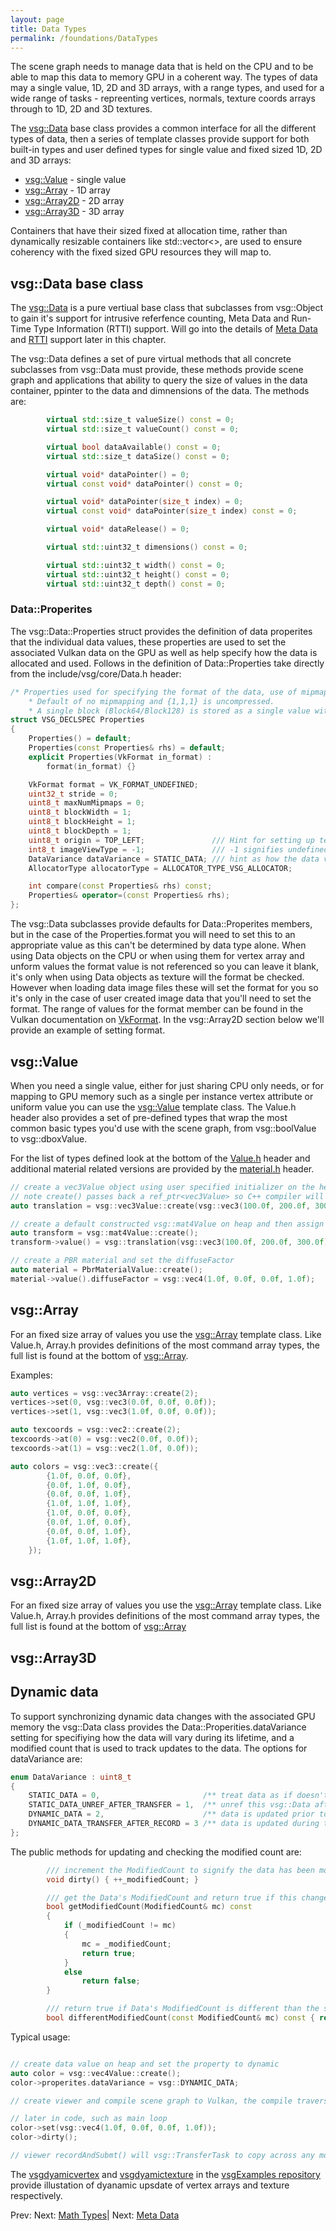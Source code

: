 ```yaml
---
layout: page
title: Data Types
permalink: /foundations/DataTypes
---
```


The scene graph needs to manage data that is held on the CPU and to be able to map this data to memory GPU in a coherent way.  The types of data may a single value, 1D, 2D and 3D arrays, with a range types, and used for a wide range of tasks - repreenting vertices, normals, texture coords arrays through to 1D, 2D and 3D textures.

The [vsg::Data](https://github.com/vsg-dev/VulkanSceneGraph/tree/master/include/vsg/core/Data.h) base class provides a common interface for all the different types of data, then a series of template classes provide support for both built-in types and user defined types for single value and fixed sized 1D, 2D and 3D arrays:

* [vsg::Value](https://github.com/vsg-dev/VulkanSceneGraph/tree/master/include/vsg/core/Value.h) - single value
* [vsg::Array](https://github.com/vsg-dev/VulkanSceneGraph/tree/master/include/vsg/core/Array.h) - 1D array
* [vsg::Array2D](https://github.com/vsg-dev/VulkanSceneGraph/tree/master/include/vsg/core/Array2D.h) - 2D array
* [vsg::Array3D](https://github.com/vsg-dev/VulkanSceneGraph/tree/master/include/vsg/core/Array3D.h) - 3D array

Containers that have their sized fixed at allocation time, rather than dynamically resizable containers like std::vector<>, are used to ensure coherency with the fixed sized GPU resources they will map to.

## vsg::Data base class

The [vsg::Data](https://github.com/vsg-dev/VulkanSceneGraph/tree/master/include/vsg/core/Data.h) is a pure vertiual base class that subclasses from vsg::Object to gain it's support for intrusive referfence counting, Meta Data and Run-Time Type Information (RTTI) support. Will go into the details of [Meta Data](MetaData.md) and [RTTI](Visitor.md) support later in this chapter.

The vsg::Data defines a set of pure virtual methods that all concrete subclasses from vsg::Data must provide, these methods provide scene graph and applications that ability to query the size of values in the data container, ppinter to the data and dimnensions of the data. The methods are:

~~~ cpp
        virtual std::size_t valueSize() const = 0;
        virtual std::size_t valueCount() const = 0;

        virtual bool dataAvailable() const = 0;
        virtual std::size_t dataSize() const = 0;

        virtual void* dataPointer() = 0;
        virtual const void* dataPointer() const = 0;

        virtual void* dataPointer(size_t index) = 0;
        virtual const void* dataPointer(size_t index) const = 0;

        virtual void* dataRelease() = 0;

        virtual std::uint32_t dimensions() const = 0;

        virtual std::uint32_t width() const = 0;
        virtual std::uint32_t height() const = 0;
        virtual std::uint32_t depth() const = 0;
~~~

### Data::Properites

The vsg::Data::Properties struct provides the definition of data properites that the individual data values, these properties are used to set the associated Vulkan data on the GPU as well as help specify how the data is allocated and used. Follows in the definition of Data::Properties take directly from the include/vsg/core/Data.h header:

~~~ cpp
/* Properties used for specifying the format of the data, use of mipmaps, block compressed data and origin.
    * Default of no mipmapping and {1,1,1} is uncompressed.
    * A single block (Block64/Block128) is stored as a single value with the Data object. */
struct VSG_DECLSPEC Properties
{
    Properties() = default;
    Properties(const Properties& rhs) = default;
    explicit Properties(VkFormat in_format) :
        format(in_format) {}

    VkFormat format = VK_FORMAT_UNDEFINED;
    uint32_t stride = 0;
    uint8_t maxNumMipmaps = 0;
    uint8_t blockWidth = 1;
    uint8_t blockHeight = 1;
    uint8_t blockDepth = 1;
    uint8_t origin = TOP_LEFT;               /// Hint for setting up texture coordinates, bit 0 x/width axis, bit 1 y/height axis, bit 2 z/depth axis. Vulkan origin for images is top left, which is denoted as 0 here.
    int8_t imageViewType = -1;               /// -1 signifies undefined VkImageViewType, if value >=0 then value should be treated as valid VkImageViewType.
    DataVariance dataVariance = STATIC_DATA; /// hint as how the data values may change during the lifetime of the vsg::Data.
    AllocatorType allocatorType = ALLOCATOR_TYPE_VSG_ALLOCATOR;

    int compare(const Properties& rhs) const;
    Properties& operator=(const Properties& rhs);
};
~~~

The vsg::Data subclasses provide defaults for Data::Properites members, but in the case of the Properties.format you will need to set this to an appropriate value as this can't be determined by data type alone. When using Data objects on the CPU or when using them for vertex array and unform values the format value is not referenced so you can leave it blank, it's only when using Data objects as texture will the format be checked. However when loading data image files these will set the format for you so it's only in the case of user created image data that you'll need to set the format.  The range of values for the format member can be found in the Vulkan documentation on [VkFormat](https://registry.khronos.org/vulkan/specs/1.3-extensions/man/html/VkFormat.html).  In the vsg::Array2D section below we'll provide an example of setting format.

## vsg::Value

When you need a single value, either for just sharing CPU only needs, or for mapping to GPU memory such as a single per instance vertex attribute or uniform value you can use the [vsg::Value](https://github.com/vsg-dev/VulkanSceneGraph/tree/master/include/vsg/core/Value.h) template class. The Value.h header also provides a set of pre-defined types that wrap the most common basic types you'd use with the scene graph, from vsg::boolValue to vsg::dboxValue.

For the list of types defined look at the bottom of the [Value.h](https://github.com/vsg-dev/VulkanSceneGraph/tree/master/include/vsg/core/Value.h#L169) header and additional material related versions are provided by the [material.h](https://github.com/vsg-dev/VulkanSceneGraph/tree/master/include/vsg/state/material.h) header.

~~~ cpp
// create a vec3Value object using user specified initializer on the heap
// note create() passes back a ref_ptr<vec3Value> so C++ compiler will set the auto translation variable type to this
auto translation = vsg::vec3Value::create(vsg::vec3(100.0f, 200.0f, 300.0f));

// create a default constructed vsg::mat4Value on heap and then assign a value to it
auto transform = vsg::mat4Value::create();
transform->value() = vsg::translation(vsg::vec3(100.0f, 200.0f, 300.0f));

// create a PBR material and set the diffuseFactor
auto material = PbrMaterialValue::create();
material->value().diffuseFactor = vsg::vec4(1.0f, 0.0f, 0.0f, 1.0f);

~~~

## vsg::Array

For an fixed size array of values you use the [vsg::Array](https://github.com/vsg-dev/VulkanSceneGraph/tree/master/include/vsg/core/Array.h) template class. Like Value.h, Array.h provides definitions of the most command array types, the full list is found at the bottom of [vsg::Array](https://github.com/vsg-dev/VulkanSceneGraph/tree/master/include/vsg/core/Array.h#L360).

Examples:
~~~ cpp
auto vertices = vsg::vec3Array::create(2);
vertices->set(0, vsg::vec3(0.0f, 0.0f, 0.0f));
vertices->set(1, vsg::vec3(1.0f, 0.0f, 0.0f));

auto texcoords = vsg::vec2::create(2);
texcoords->at(0) = vsg::vec2(0.0f, 0.0f));
texcoords->at(1) = vsg::vec2(1.0f, 0.0f));

auto colors = vsg::vec3::create({
        {1.0f, 0.0f, 0.0f},
        {0.0f, 1.0f, 0.0f},
        {0.0f, 0.0f, 1.0f},
        {1.0f, 1.0f, 1.0f},
        {1.0f, 0.0f, 0.0f},
        {0.0f, 1.0f, 0.0f},
        {0.0f, 0.0f, 1.0f},
        {1.0f, 1.0f, 1.0f},
    });
~~~

## vsg::Array2D

For an fixed size array of values you use the [vsg::Array](https://github.com/vsg-dev/VulkanSceneGraph/tree/master/include/vsg/core/Array.h) template class. Like Value.h, Array.h provides definitions of the most command array types, the full list is found at the bottom of [vsg::Array](https://github.com/vsg-dev/VulkanSceneGraph/tree/master/include/vsg/core/Array.h#L360)

## vsg::Array3D


## Dynamic data

To support synchronizing dynamic data changes with the associated GPU memory the vsg::Data class provides the Data::Properities.dataVariance setting for specifiying how the data will vary during its lifetime, and a modified count that is used to track updates to the data. The options for dataVariance are:

~~~ cpp
enum DataVariance : uint8_t
{
    STATIC_DATA = 0,                       /** treat data as if doesn't not change .*/
    STATIC_DATA_UNREF_AFTER_TRANSFER = 1,  /** unref this vsg::Data after the data has been transferred to the GPU memory .*/
    DYNAMIC_DATA = 2,                      /** data is updated prior to the record traversal and will need transferring to GPU memory.*/
    DYNAMIC_DATA_TRANSFER_AFTER_RECORD = 3 /** data is updated during the record traversal and will need transferring to GPU memory.*/
};
~~~

The public methods for updating and checking the modified count are:

~~~ cpp
        /// increment the ModifiedCount to signify the data has been modified
        void dirty() { ++_modifiedCount; }

        /// get the Data's ModifiedCount and return true if this changes the specified ModifiedCount
        bool getModifiedCount(ModifiedCount& mc) const
        {
            if (_modifiedCount != mc)
            {
                mc = _modifiedCount;
                return true;
            }
            else
                return false;
        }

        /// return true if Data's ModifiedCount is different than the specified ModifiedCount
        bool differentModifiedCount(const ModifiedCount& mc) const { return _modifiedCount != mc; }
~~~

Typical usage:

~~~ cpp

// create data value on heap and set the property to dynamic
auto color = vsg::vec4Value::create();
color->properites.dataVariance = vsg::DYNAMIC_DATA;

// create viewer and compile scene graph to Vulkan, the compile traversal will collate all dynamic data into a vsg::TransferTask so they can be checked each frame.

// later in code, such as main loop
color->set(vsg::vec4(1.0f, 0.0f, 0.0f, 1.0f));
color->dirty();

// viewer recordAndSubmt() will vsg::TransferTask to copy across any modified data.
~~~

The [vsgdyamicvertex](https://github.com/vsg-dev/vsgExamples/tree/master/examples/state/vsgdynamicvertex) and [vsgdyamictexture](https://github.com/vsg-dev/vsgExamples/tree/master/examples/state/vsgdynamictexture) in the [vsgExamples repository](https://github.com/vsg-dev/vsgExamples) provide illustation of dyanamic upsdate of vertex arrays and texture respectively.

Prev: Next: [Math Types](MathTypes.md)| Next: [Meta Data](MetaData.md)

